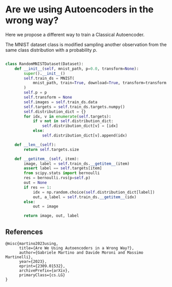 # Are we using Autoencoders in the wrong way?

Here we propose a different way to train a Classical Autoencoder.

The MNIST dataset class is modified sampling another observation from the same class distribution with a probability $p$.


```python

class RandomMNISTDataset(Dataset):
    def __init__(self, mnist_path, p=0.0, transform=None):
        super().__init__()
        self.train_ds = MNIST(
            mnist_path, train=True, download=True, transform=transform
        )
        self.p = p
        self.transform = None
        self.images = self.train_ds.data
        self.targets = self.train_ds.targets.numpy()
        self.distribution_dict = {}
        for idx, v in enumerate(self.targets):
            if v not in self.distribution_dict:
                self.distribution_dict[v] = [idx]
            else:
                self.distribution_dict[v].append(idx)

    def __len__(self):
        return self.targets.size

    def __getitem__(self, item):
        image, label = self.train_ds.__getitem__(item)  
        assert label == self.targets[item]
        from scipy.stats import bernoulli
        res = bernoulli.rvs(p=self.p)
        out = None
        if res == 1:
            idx = np.random.choice(self.distribution_dict[label])
            out, a_label = self.train_ds.__getitem__(idx)
        else:
            out = image

        return image, out, label
```
## References
```
@misc{martino2023using,
      title={Are We Using Autoencoders in a Wrong Way?}, 
      author={Gabriele Martino and Davide Moroni and Massimo Martinelli},
      year={2023},
      eprint={2309.01532},
      archivePrefix={arXiv},
      primaryClass={cs.LG}
}
```
